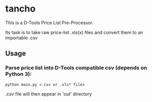 # tancho
This is a D-Tools Price List Pre-Processor.

Its task is to take raw price-list .xls(x) files and convert them to an importable .csv

## Usage

### Parse price list into D-Tools compatible csv (depends on Python 3):
`python main.py <.csv or .xls* file>`

.csv file will then appear in 'out' directory